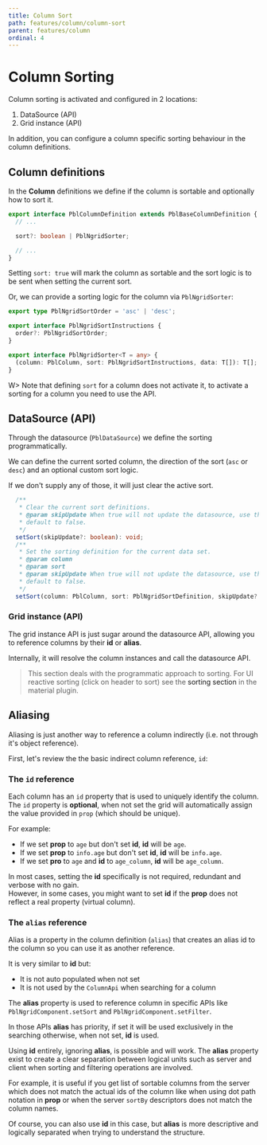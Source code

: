 ```yaml
---
title: Column Sort
path: features/column/column-sort
parent: features/column
ordinal: 4
---
```

# Column Sorting

Column sorting is activated and configured in 2 locations:

1. DataSource (API)
2. Grid instance (API)

In addition, you can configure a column specific sorting behaviour in the column definitions.

## Column definitions

In the **Column** definitions we define if the column is sortable and optionally how to sort it.

```typescript
export interface PblColumnDefinition extends PblBaseColumnDefinition {
  // ...

  sort?: boolean | PblNgridSorter;

  // ...
}
```

Setting `sort: true` will mark the column as sortable and the sort logic is to be sent when setting the current sort.

Or, we can provide a sorting logic for the column via `PblNgridSorter`:

```typescript
export type PblNgridSortOrder = 'asc' | 'desc';

export interface PblNgridSortInstructions {
  order?: PblNgridSortOrder;
}

export interface PblNgridSorter<T = any> {
  (column: PblColumn, sort: PblNgridSortInstructions, data: T[]): T[];
}
```

W> Note that defining `sort` for a column does not activate it, to activate a sorting for a column you need to use the API.

## DataSource (API)

Through the datasource (`PblDataSource`) we define the sorting programmatically.

We can define the current sorted column, the direction of the sort (`asc` or `desc`) and an optional custom sort logic.

If we don't supply any of those, it will just clear the active sort.

```typescript
  /**
   * Clear the current sort definitions.
   * @param skipUpdate When true will not update the datasource, use this when the data comes sorted and you want to sync the definitions with the current data set.
   * default to false.
   */
  setSort(skipUpdate?: boolean): void;
  /**
   * Set the sorting definition for the current data set.
   * @param column
   * @param sort
   * @param skipUpdate When true will not update the datasource, use this when the data comes sorted and you want to sync the definitions with the current data set.
   * default to false.
   */
  setSort(column: PblColumn, sort: PblNgridSortDefinition, skipUpdate?: boolean): void;
```

### Grid instance (API)

The grid instance API is just sugar around the datasource API, allowing you to reference columns by their **id** or **alias**.

Internally, it will resolve the column instances and call the datasource API.

<blockquote class="info icon">
  <div class="icon-location"></div>
  This section deals with the programmatic approach to sorting. For UI reactive sorting (click on header to sort) see the <a [routerLink]="['../..', 'extensions', 'mat-sort']">sorting section</a> in the material plugin.
</blockquote>

<div pbl-example-view="pbl-column-sort-example"></div>

## Aliasing

Aliasing is just another way to reference a column indirectly (i.e. not through it's object reference).

First, let's review the the basic indirect column reference, `id`:

### The `id` reference

Each column has an `id` property that is used to uniquely identify the column.
The `id` property is **optional**, when not set the grid will automatically assign the value provided in `prop` (which should be unique).

For example:

- If we set **prop** to `age` but don't set **id**, **id** will be `age`.
- If we set **prop** to `info.age` but don't set **id**, **id** will be `info.age`.
- If we set **pro** to `age` and **id** to `age_column`, **id** will be `age_column`.

In most cases, setting the **id** specifically is not required, redundant and verbose with no gain.  
However, in some cases, you might want to set **id** if the **prop** does not reflect a real property (virtual column).

### The `alias` reference

Alias is a property in the column definition (`alias`) that creates an alias id to the column so you can use it as another reference.

It is very similar to **id** but:

- It is not auto populated when not set
- It is not used by the `ColumnApi` when searching for a column

The **alias** property is used to reference column in specific APIs like `PblNgridComponent.setSort` and `PblNgridComponent.setFilter`.

In those APIs **alias** has priority, if set it will be used exclusively in the searching otherwise, when not set, **id** is used.

Using **id** entirely, ignoring **alias**, is possible and will work. The **alias** property exist to create a clear separation between
logical units such as server and client when sorting and filtering operations are involved.

For example, it is useful if you get list of sortable columns from the server which does not match the actual ids of the column like when using dot path notation in **prop** or
when the server `sortBy` descriptors does not match the column names.

Of course, you can also use **id** in this case, but **alias** is more descriptive and logically separated when trying to understand the structure.
